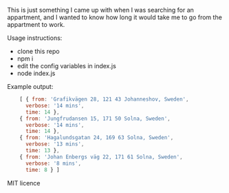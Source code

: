 This is just something I came up with when I was searching for an appartment, and I wanted to know how long it would take me to go from the appartment to work.

Usage instructions:
  - clone this repo
  - npm i
  - edit the config variables in index.js
  - node index.js

Example output:

```javascript
    [ { from: 'Grafikvägen 28, 121 43 Johanneshov, Sweden',
      verbose: '14 mins',
      time: 14 },
    { from: 'Jungfrudansen 15, 171 50 Solna, Sweden',
      verbose: '14 mins',
      time: 14 },
    { from: 'Hagalundsgatan 24, 169 63 Solna, Sweden',
      verbose: '13 mins',
      time: 13 },
    { from: 'Johan Enbergs väg 22, 171 61 Solna, Sweden',
      verbose: '8 mins',
      time: 8 } ]
```

MIT licence
